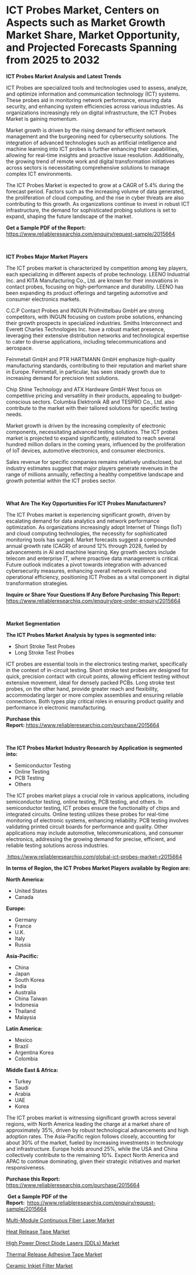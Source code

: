 <p><h1>ICT Probes Market, Centers on Aspects such as Market Growth Market Share, Market Opportunity, and Projected Forecasts Spanning from 2025 to 2032</h1></p><p><strong>ICT Probes Market Analysis and Latest Trends</strong></p>
<p><p>ICT Probes are specialized tools and technologies used to assess, analyze, and optimize information and communication technology (ICT) systems. These probes aid in monitoring network performance, ensuring data security, and enhancing system efficiencies across various industries. As organizations increasingly rely on digital infrastructure, the ICT Probes Market is gaining momentum.</p><p>Market growth is driven by the rising demand for efficient network management and the burgeoning need for cybersecurity solutions. The integration of advanced technologies such as artificial intelligence and machine learning into ICT probes is further enhancing their capabilities, allowing for real-time insights and proactive issue resolution. Additionally, the growing trend of remote work and digital transformation initiatives across sectors is necessitating comprehensive solutions to manage complex ICT environments.</p><p>The ICT Probes Market is expected to grow at a CAGR of 5.4% during the forecast period. Factors such as the increasing volume of data generated, the proliferation of cloud computing, and the rise in cyber threats are also contributing to this growth. As organizations continue to invest in robust ICT infrastructure, the demand for sophisticated probing solutions is set to expand, shaping the future landscape of the market.</p></p>
<p><strong>Get a Sample PDF of the Report:&nbsp;</strong> <a href="https://www.reliableresearchiq.com/enquiry/request-sample/2015664?utm_campaign=1896&utm_medium=2&utm_source=Github&utm_content=ia&utm_term=29032025&utm_id=ict-probes">https://www.reliableresearchiq.com/enquiry/request-sample/2015664</a></p>
<p>&nbsp;</p>
<p><strong>ICT Probes Major Market Players</strong></p>
<p><p>The ICT probes market is characterized by competition among key players, each specializing in different aspects of probe technology. LEENO Industrial Inc. and KITA Manufacturing Co., Ltd. are known for their innovations in contact probes, focusing on high-performance and durability. LEENO has been expanding its product offerings and targeting automotive and consumer electronics markets.</p><p>C.C.P Contact Probes and INGUN Prüfmittelbau GmbH are strong competitors, with INGUN focusing on custom probe solutions, enhancing their growth prospects in specialized industries. Smiths Interconnect and Everett Charles Technologies Inc. have a robust market presence, leveraging their extensive distribution networks and technological expertise to cater to diverse applications, including telecommunications and aerospace.</p><p>Feinmetall GmbH and PTR HARTMANN GmbH emphasize high-quality manufacturing standards, contributing to their reputation and market share in Europe. Feinmetall, in particular, has seen steady growth due to increasing demand for precision test solutions.</p><p>Chip Shine Technology and ATX Hardware GmbH West focus on competitive pricing and versatility in their products, appealing to budget-conscious sectors. Columbia Elektronik AB and TESPRO Co., Ltd. also contribute to the market with their tailored solutions for specific testing needs.</p><p>Market growth is driven by the increasing complexity of electronic components, necessitating advanced testing solutions. The ICT probes market is projected to expand significantly, estimated to reach several hundred million dollars in the coming years, influenced by the proliferation of IoT devices, automotive electronics, and consumer electronics.</p><p>Sales revenue for specific companies remains relatively undisclosed, but industry estimates suggest that major players generate revenues in the range of millions annually, reflecting a healthy competitive landscape and growth potential within the ICT probes sector.</p></p>
<p>&nbsp;</p>
<p><strong>What Are The Key Opportunities For ICT Probes Manufacturers?</strong></p>
<p><p>The ICT Probes market is experiencing significant growth, driven by escalating demand for data analytics and network performance optimization. As organizations increasingly adopt Internet of Things (IoT) and cloud computing technologies, the necessity for sophisticated monitoring tools has surged. Market forecasts suggest a compounded annual growth rate (CAGR) of around 12% through 2028, fueled by advancements in AI and machine learning. Key growth sectors include telecom and enterprise IT, where proactive data management is critical. Future outlook indicates a pivot towards integration with advanced cybersecurity measures, enhancing overall network resilience and operational efficiency, positioning ICT Probes as a vital component in digital transformation strategies.</p></p>
<p><strong>Inquire or Share Your Questions If Any Before Purchasing This Report:</strong> <a href="https://www.reliableresearchiq.com/enquiry/pre-order-enquiry/2015664?utm_campaign=1896&utm_medium=2&utm_source=Github&utm_content=ia&utm_term=29032025&utm_id=ict-probes">https://www.reliableresearchiq.com/enquiry/pre-order-enquiry/2015664</a></p>
<p>&nbsp;</p>
<p><strong>Market Segmentation</strong></p>
<p><strong>The ICT Probes Market Analysis by types is segmented into:</strong></p>
<p><ul><li>Short Stroke Test Probes</li><li>Long Stroke Test Probes</li></ul></p>
<p><p>ICT probes are essential tools in the electronics testing market, specifically in the context of in-circuit testing. Short stroke test probes are designed for quick, precision contact with circuit points, allowing efficient testing without extensive movement, ideal for densely packed PCBs. Long stroke test probes, on the other hand, provide greater reach and flexibility, accommodating larger or more complex assemblies and ensuring reliable connections. Both types play critical roles in ensuring product quality and performance in electronic manufacturing.</p></p>
<p><strong>Purchase this Report:&nbsp;</strong><a href="https://www.reliableresearchiq.com/purchase/2015664?utm_campaign=1896&utm_medium=2&utm_source=Github&utm_content=ia&utm_term=29032025&utm_id=ict-probes">https://www.reliableresearchiq.com/purchase/2015664</a></p>
<p>&nbsp;</p>
<p><strong>The ICT Probes Market Industry Research by Application is segmented into:</strong></p>
<p><ul><li>Semiconductor Testing</li><li>Online Testing</li><li>PCB Testing</li><li>Others</li></ul></p>
<p><p>The ICT probes market plays a crucial role in various applications, including semiconductor testing, online testing, PCB testing, and others. In semiconductor testing, ICT probes ensure the functionality of chips and integrated circuits. Online testing utilizes these probes for real-time monitoring of electronic systems, enhancing reliability. PCB testing involves validating printed circuit boards for performance and quality. Other applications may include automotive, telecommunications, and consumer electronics, addressing the growing demand for precise, efficient, and reliable testing solutions across industries.</p></p>
<p><a href="https://www.reliableresearchiq.com/global-ict-probes-market-r2015664?utm_campaign=1896&utm_medium=2&utm_source=Github&utm_content=ia&utm_term=29032025&utm_id=ict-probes">&nbsp;https://www.reliableresearchiq.com/global-ict-probes-market-r2015664</a></p>
<p><strong>In terms of Region, the ICT Probes Market Players available by Region are:</strong></p>
<p>
    <p> <strong> North America: </strong>
        <ul>
            <li>United States</li>
            <li>Canada</li>
        </ul>
        </p> 
    <p> <strong> Europe: </strong>
        <ul>
            <li>Germany</li>
            <li>France</li>
            <li>U.K.</li>
            <li>Italy</li>
            <li>Russia</li>
        </ul>
        </p> 
    <p> <strong> Asia-Pacific: </strong>
        <ul>
            <li>China</li>
            <li>Japan</li>
            <li>South Korea</li>
            <li>India</li>
            <li>Australia</li>
            <li>China Taiwan</li>
            <li>Indonesia</li>
            <li>Thailand</li>
            <li>Malaysia</li>
        </ul>
        </p> 
    <p> <strong> Latin America: </strong>
        <ul>
            <li>Mexico</li>
            <li>Brazil</li>
            <li>Argentina Korea</li>
            <li>Colombia</li>
        </ul>
        </p> 
    <p> <strong> Middle East & Africa: </strong>
        <ul>
            <li>Turkey</li>
            <li>Saudi</li>
            <li>Arabia</li>
            <li>UAE</li>
            <li>Korea</li>
        </ul>
    </p>
    </p>
<p><p>The ICT probes market is witnessing significant growth across several regions, with North America leading the charge at a market share of approximately 35%, driven by robust technological advancements and high adoption rates. The Asia-Pacific region follows closely, accounting for about 30% of the market, fueled by increasing investments in technology and infrastructure. Europe holds around 25%, while the USA and China collectively contribute to the remaining 10%. Expect North America and APAC to continue dominating, given their strategic initiatives and market responsiveness.</p></p>
<p><strong>Purchase this Report: </strong><a href="https://www.reliableresearchiq.com/purchase/2015664?utm_campaign=1896&utm_medium=2&utm_source=Github&utm_content=ia&utm_term=29032025&utm_id=ict-probes">https://www.reliableresearchiq.com/purchase/2015664</a></p>
<p>&nbsp;<strong>Get a Sample PDF of the Report:&nbsp;&nbsp;</strong><a href="https://www.reliableresearchiq.com/enquiry/request-sample/2015664?utm_campaign=1896&utm_medium=2&utm_source=Github&utm_content=ia&utm_term=29032025&utm_id=ict-probes">https://www.reliableresearchiq.com/enquiry/request-sample/2015664</a></p>
<p><strong></strong></p>
<p><p><a href="https://www.linkedin.com/pulse/multi-module-continuous-fiber-laser-market-size-forecast-2025-2032-lvgke?utm_campaign=1896&utm_medium=2&utm_source=Github&utm_content=ia&utm_term=29032025&utm_id=ict-probes">Multi-Module Continuous Fiber Laser Market</a></p><p><a href="https://github.com/achilekirwan/Market-Research-Report-List-1/blob/main/heat-release-tape-market.md?utm_campaign=1896&utm_medium=2&utm_source=Github&utm_content=ia&utm_term=29032025&utm_id=ict-probes">Heat Release Tape Market</a></p><p><a href="https://www.linkedin.com/pulse/high-power-direct-diode-lasers-ddls-market-outlook-from-2025-ejrde?utm_campaign=1896&utm_medium=2&utm_source=Github&utm_content=ia&utm_term=29032025&utm_id=ict-probes">High Power Direct Diode Lasers (DDLs) Market</a></p><p><a href="https://github.com/yosenadhler/Market-Research-Report-List-1/blob/main/thermal-release-adhesive-tape-market.md?utm_campaign=1896&utm_medium=2&utm_source=Github&utm_content=ia&utm_term=29032025&utm_id=ict-probes">Thermal Release Adhesive Tape Market</a></p><p><a href="https://www.linkedin.com/pulse/future-ceramic-inkjet-filter-market-key-growth-drivers-forecasted-0ckpe?utm_campaign=1896&utm_medium=2&utm_source=Github&utm_content=ia&utm_term=29032025&utm_id=ict-probes">Ceramic Inkjet Filter Market</a></p></p>